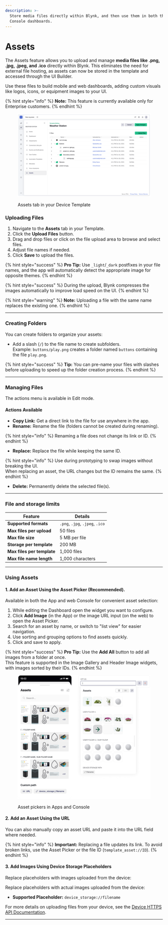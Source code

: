 ```yaml
---
description: >-
  Store media files directly within Blynk, and then use them in both the App and
  Console dashboards.
---
```


# Assets

The Assets feature allows you to upload and manage **media files like .png, .jpg, .jpeg, and .ico** directly within Blynk. This eliminates the need for external file hosting, as assets can now be stored in the template and accessed through the UI Builder.

Use these files to build mobile and web dashboards, adding custom visuals like logos, icons, or equipment images to your UI.&#x20;

{% hint style="info" %}
**Note:** This feature is currently available only for Enterprise customers.
{% endhint %}

<figure><img src="../../.gitbook/assets/template-assets.png" alt=""><figcaption><p>Assets tab in your Device Template</p></figcaption></figure>

### Uploading Files

1. Navigate to the **Assets** tab in your Template.
2. Click the **Upload Files** button.
3. Drag and drop files or click on the file upload area to browse and select files.
4. Adjust file names if needed.
5. Click **Save** to upload the files.

{% hint style="success" %}
**Pro Tip:** Use `_light`/`_dark` postfixes in your file names, and the app will automatically detect the appropriate image for opposite themes.
{% endhint %}

{% hint style="success" %}
During the upload, Blynk compresses the images automatically to improve load speed on the UI.
{% endhint %}

{% hint style="warning" %}
**Note:** Uploading a file with the same name replaces the existing one.
{% endhint %}

***

### Creating Folders

You can create folders to organize your assets:

* Add a slash (`/`) to the file name to create subfolders.\
  Example: `buttons/play.png` creates a folder named `buttons` containing the file `play.png`.

{% hint style="success" %}
**Tip:** You can pre-name your files with slashes before uploading to speed up the folder creation process.
{% endhint %}

***

### Managing Files

The actions menu is available in Edit mode.

#### Actions Available

* **Copy Link:** Get a direct link to the file for use anywhere in the app.
* **Rename:** Rename the file (folders cannot be created during renaming).

{% hint style="info" %}
Renaming a file does not change its link or ID.
{% endhint %}

* **Replace:** Replace the file while keeping the same ID.

{% hint style="info" %}
Use during prototyping to swap images without breaking the UI.\
When replacing an asset, the URL changes but the ID remains the same.
{% endhint %}

* **Delete:** Permanently delete the selected file(s).

***

### File and storage limits

| Feature                    | Details                         |
| -------------------------- | ------------------------------- |
| **Supported formats**      | `.png`, `.jpg`, `.jpeg`, `.ico` |
| **Max files per upload**   | 50 files                        |
| **Max file size**          | 5 MB per file                   |
| **Storage per template**   | 200 MB                          |
| **Max files per template** | 1,000 files                     |
| **Max file name length**   | 1,000 characters                |

***

### Using Assets

#### 1. Add an Asset Using the Asset Picker (Recommended).&#x20;

Available in both the App and web Console for convenient asset selection:

1. While editing the Dashboard open the widget you want to configure.
2. Click **Add Image** (in the App) or the image URL input (on the web) to open the Asset Picker.
3. Search for an asset by name, or switch to "list view" for easier navigation.
4. Use sorting and grouping options to find assets quickly.
5. Click and save to apply.

{% hint style="success" %}
**Pro Tip:** Use the **Add All** button to add all images from a folder at once.\
This feature is supported in the Image Gallery and Header Image widgets, with images sorted by their IDs.
{% endhint %}

<figure><img src="../../.gitbook/assets/asset-picker.png" alt=""><figcaption><p>Asset pickers in Apps and Console</p></figcaption></figure>

#### 2. Add an Asset Using the URL

You can also manually copy an asset URL and paste it into the URL field where needed.

{% hint style="info" %}
**Important:** Replacing a file updates its link. To avoid broken links, use the Asset Picker or the file ID (`template_asset://ID`).
{% endhint %}

#### 3. Add Images Using Device Storage Placeholders

Replace placeholders with images uploaded from the device:

Replace placeholders with actual images uploaded from the device:

* **Supported Placeholder:** `device_storage://filename`

For more details on uploading files from your device, see the [Device HTTPS API Documentation](https://docs.blynk.io/en/blynk.cloud/device-https-api/upload-a-file).

***
